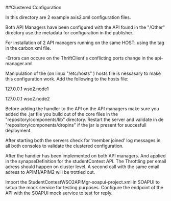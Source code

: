 ##Clustered Configuration

In this directory are 2 example axis2.xml configuration files.

Both API Managers have been configured with the API found in the "/Other" directory use the metadata for configuration in the publisher.

For installation of 2 API managers running on the same HOST: using the <offset></offset> tag in the carbon.xml file.

 -Errors can occure on the ThriftClient's conflicting ports change in the api-manager.xml

Manipulation of the (on linux "/etc/hosts" ) hosts file is nessasary to make this configuration work.
Add the following to the hosts file:

127.0.0.1   wso2.node1

127.0.0.1   wso2.node2

Before adding the handler to the API on the API managers make sure you added the .jar file you build out of the core files in the "repository/components/lib" directory. Restart the server and validate in de "repository/components/dropins" if the jar is present for succesfull deployment.

After starting both the servers check for ‘member joined’ log messages in all both consoles to validate the clustered configuration.

After the handler has been implemented on both API managers. And applied in the synapseDefinition for the studentContest API. 
The Throttling per email adress should happen on cluster level. A second call with the same email adress to APIM1/APIM2 will be trottled out.

Import the StudentContestWSO2APIMgr-soapui-project.xml in SOAPUI to setup the mock service for testing purposes. Configure the endpoint of the API with the SOAPUI mock service to test for reply.